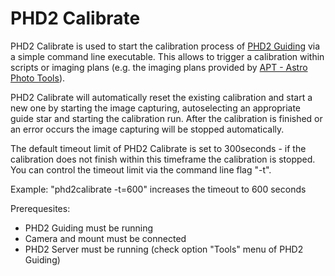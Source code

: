 # PHD2 Calibrate
PHD2 Calibrate is used to start the calibration process of [PHD2 Guiding](https://www.openphdguiding.org) via a simple command line executable.
This allows to trigger a calibration within scripts or imaging plans (e.g. the imaging plans provided by [APT - Astro Photo Tools](https://www.astrophotography.app)).

PHD2 Calibrate will automatically reset the existing calibration and start a new one by starting the image capturing, autoselecting an appropriate guide star and starting the calibration run.
After the calibration is finished or an error occurs the image capturing will be stopped automatically.

The default timeout limit of PHD2 Calibrate is set to 300seconds - if the calibration does not finish within this timeframe the calibration is stopped. You can control the timeout limit via the command line flag "-t".

Example: "phd2calibrate -t=600" increases the timeout to 600 seconds

Prerequesites:
- PHD2 Guiding must be running
- Camera and mount must be connected
- PHD2 Server must be running (check option "Tools" menu of PHD2 Guiding)
